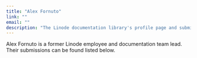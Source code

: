 ```yaml
---
title: "Alex Fornuto"
link: ""
email: ""
description: "The Linode documentation library's profile page and submission listing for Alex Fornuto"
---
```


Alex Fornuto is a former Linode employee and documentation team lead. Their submissions can be found listed below.